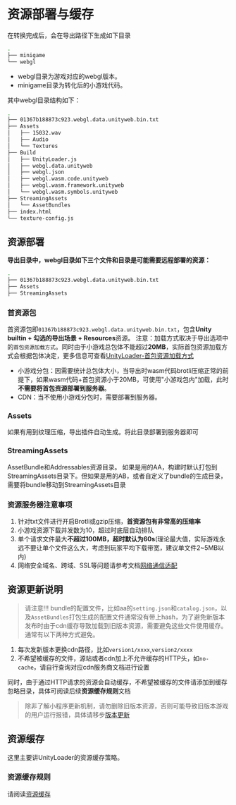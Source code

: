 # 资源部署与缓存
在转换完成后，会在导出路径下生成如下目录
```bash
.
├── minigame
└── webgl
```
- webgl目录为游戏对应的webgl版本。
- minigame目录为转化后的小游戏代码。

其中webgl目录结构如下：

```bash
.
├── 01367b188873c923.webgl.data.unityweb.bin.txt
├── Assets
│   ├── 15032.wav
│   ├── Audio
│   └── Textures
├── Build
│   ├── UnityLoader.js
│   ├── webgl.data.unityweb
│   ├── webgl.json
│   ├── webgl.wasm.code.unityweb
│   ├── webgl.wasm.framework.unityweb
│   └── webgl.wasm.symbols.unityweb
├── StreamingAssets
│   └── AssetBundles
├── index.html
└── texture-config.js
```
## 资源部署
**导出目录中，webgl目录如下三个文件和目录是可能需要远程部署的资源：**
```bash
.
├── 01367b188873c923.webgl.data.unityweb.bin.txt
├── Assets
├── StreamingAssets
```

### 首资源包
首资源包即`01367b188873c923.webgl.data.unityweb.bin.txt`，包含**Unity builtin + 勾选的导出场景 + Resources**资源。
注意：加载方式取决于导出选项中的`首包资源加载方式`。同时由于小游戏总包体不能超过**20MB**，实际首包资源加载方式会根据包体决定，更多信息可查看[UnityLoader-首包资源加载方式](UsingLoader.md#_3-3-首包资源加载方式)
- 小游戏分包：因需要统计总包体大小，当导出时wasm代码brotli压缩正常的前提下，如果wasm代码+首包资源小于20MB，可使用"小游戏包内"加载，此时**不需要将首包资源部署到服务器**。
- CDN：当不使用小游戏分包时，需要部署到服务器。

### Assets
如果有用到纹理压缩，导出插件自动生成。将此目录部署到服务器即可

### StreamingAssets
AssetBundle和Addressables资源目录。
如果是用的AA，构建时默认打包到StreamingAssets目录下。但如果是用的AB，或者自定义了bundle的生成目录，需要将bundle移动到StreamingAssets目录

### 资源服务器注意事项
1. 针对txt文件进行开启Brotli或gzip压缩，**首资源包有非常高的压缩率**
2. 小游戏资源下载并发数为10，超过时底层自动排队
3. 单个请求文件最大**不超过100MB，超时默认为60s**(理论最大值，实际游戏永远不要让单个文件这么大，考虑到玩家平均下载带宽，建议单文件2~5MB以内)
4. 网络安全域名、跨域、SSL等问题请参考文档[网络通信适配](UsingNetworking.md)

## 资源更新说明
> 请注意!!! bundle的配置文件，比如aa的`setting.json`和`catalog.json`，以及`AssetBundles`打包生成的配置文件通常没有带上hash，为了避免新版本发布时由于cdn缓存导致加载到旧版本资源，需要避免这些文件使用缓存。通常有以下两种方式避免。

1. 每次发新版本更换cdn路径，比如`version1/xxxx`,`version2/xxxx`
2. 不希望被缓存的文件，源站或者cdn加上不允许缓存的HTTP头，如`no-cache`，请自行查询对应cdn服务商文档进行设置

同时，由于通过HTTP请求的资源会自动缓存，不希望被缓存的文件请添加到缓存忽略目录，具体可阅读后续**资源缓存规则**文档

> 除非了解小程序更新机制，请勿删除旧版本资源，否则可能导致旧版本游戏的用户运行报错，具体请移步[版本更新](Update.md)

## 资源缓存
这里主要讲UnityLoader的资源缓存策略。

### 资源缓存规则

请阅读[资源缓存](FileCache.md)
